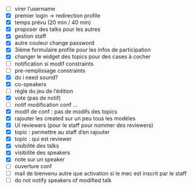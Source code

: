 - [ ] virer l’username
- [x] premier login -> redirection profile
- [x] temps prévu (20 min / 40 min)
- [x] proposer des talks pour les autres
- [x] gestion staff
- [x] autre couleur change password
- [x] 3ième formulaire profile pour les infos de participation
- [x] changer le widget des topics pour des cases à cocher
- [ ] notification si modif constraints
- [ ] pre-remplissage constraints
- [x] do i need sound?
- [x] co-speakers
- [ ] règle du jeu de l’édition
- [x] vote (pas de notif)
- [ ] notif modification conf …
- [x] modif de conf : pas de modifs des topics
- [x] rajouter les created sur un peu tous les modèles
- [x] UI reviewers (pour le staff pour nommer des reviewers)
- [x] topic : permettre au staff d’en rajouter
- [x] topic : qui est reviewer
- [x] visibilité des talks
- [x] visibilité des speakers
- [x] note sur un speaker
- [ ] ouverture conf
- [ ] mail de bienvenu autre que activation si le mec est inscrit par le staff
- [ ] do not notify speakers of modified talk
